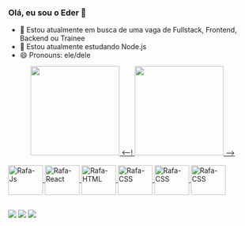 ### Olá, eu sou o Eder 👋

- 🔭 Estou atualmente em busca de uma vaga de Fullstack, Frontend, Backend ou Trainee
- 🌱 Estou atualmente estudando Node.js
- 😄 Pronouns: ele/dele

<div align="center">
  <a href="https://github.com/edermotasantos">
  <img height="180em" src="https://github-readme-stats.vercel.app/api?username=edermotasantos&show_icons=true&theme=radical&include_all_commits=true&count_private=true"/>
  <--! <img height="180em" src="https://github-readme-stats.vercel.app/api/top-langs/?username=edermotasantos&layout=compact&langs_count=7&theme=radical"/> -->
</div>
<div style="display: inline_block"><br>
  <img align="center" alt="Rafa-Js" height="60" width="70" src="https://cdn.jsdelivr.net/gh/devicons/devicon/icons/javascript/javascript-plain.svg">
  <img align="center" alt="Rafa-React" height="60" width="70" src="https://cdn.jsdelivr.net/gh/devicons/devicon/icons/react/react-original-wordmark.svg">
  <img align="center" alt="Rafa-HTML" height="60" width="70" src="https://cdn.jsdelivr.net/gh/devicons/devicon/icons/html5/html5-plain-wordmark.svg">
  <img align="center" alt="Rafa-CSS" height="60" width="70" src="https://cdn.jsdelivr.net/gh/devicons/devicon/icons/css3/css3-plain-wordmark.svg">
  <img align="center" alt="Rafa-CSS" height="60" width="70" src="https://cdn.jsdelivr.net/gh/devicons/devicon/icons/mysql/mysql-original-wordmark.svg">
  <img align="center" alt="Rafa-CSS" height="60" width="70" src="https://cdn.jsdelivr.net/gh/devicons/devicon/icons/mongodb/mongodb-original-wordmark.svg">
</div>
  
  ##
  
<div> 
  <a href = "mailto:3derms@gmail.com"><img src="https://img.shields.io/badge/-Gmail-%23333?style=for-the-badge&logo=gmail&logoColor=white" target="_blank"></a>
  <a href = "mailto:eder.mota@outlook.com"><img src="https://img.shields.io/badge/Microsoft_Outlook-0078D4?style=for-the-badge&logo=microsoft-outlook&logoColor=white" target="_blank"></a>
  <a href="https://www.linkedin.com/in/eder-santos-78114521a/" target="_blank"><img src="https://img.shields.io/badge/-LinkedIn-%230077B5?style=for-the-badge&logo=linkedin&logoColor=white" target="_blank"></a> 
 
</div>
